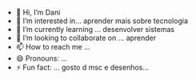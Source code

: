 - 👋 Hi, I’m Dani 
- 👀 I’m interested in... aprender mais sobre tecnologia 
- 🌱 I’m currently learning ... desenvolver sistemas
- 💞️ I’m looking to collaborate on ... aprender 
- 📫 How to reach me ... 
- 😄 Pronouns: ... 
- ⚡ Fun fact: ... gosto d msc e desenhos...

<!---
212526/212526 is a ✨ special ✨ repository because its `README.md` (this file) appears on your GitHub profile.
You can click the Preview link to take a look at your changes.
--->
